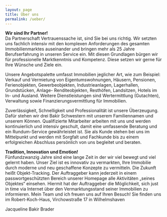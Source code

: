 ```yaml
---
layout: page
title: Über uns
permalink: /ueber/
---
```


**Wir sind Ihr Partner!**  
Da Partnerschaft Vertrauenssache ist, sind Sie bei uns richtig.
Wir setzten uns fachlich intensiv mit den komplexen Anforderungen des gesamten Immobilienmarktes auseinander und bringen mehr als 25 Jahre Berufserfahrung in unseren Service ein. Mit diesen Grundlagen bürgen wir für professionelle Marktkenntnis und Kompetenz. Diese setzen wir gerne für Ihre Wünsche und Ziele ein.

Unsere Angebotspalette umfasst Immobilien jeglicher Art, wie zum Beispiel:
Verkauf und Vermietung von Eigentumswohnungen, Häusern, Pensionen, Ferienobjekten, Gewerbeobjekten, Industrieanlagen, Lagerhallen, Grundstücken, Anlage- Renditeobjekten, Resthöfen, Landsitzen, Hotels im In- und Ausland.
Weitere Dienstleistungen sind Wertermittlung (Gutachten), Verwaltung sowie Finanzierungsvermittlung für Immobilien.

Zuverlässigkeit, Schnelligkeit und Professionalität ist unsere Überzeugung. Dafür stehen wir drei Bakir Schwestern mit unserem Familiennamen und unserem Können.
Qualifizierte Mitarbeiter arbeiten mit uns und werden kontinuierlich und intensiv geschult, damit eine umfassende Beratung und ein Rundum-Service gewährleistet ist. Sie als Kunde stehen bei uns im Mittelpunkt und werden mit Sorgfalt und Fachkunde bis zu einem erfolgreichen Abschluss persönlich von uns begleitet und beraten.

**Tradition, Innovation und Emotion!**  
Fünfundzwanzig Jahre sind eine lange Zeit in der wir viel bewegt und viel gelernt haben. Unser Ziel ist es innovativ zu vermarkten, Ihre Immobilie durch moderne und neu geschaffene Konzepte zu vermitteln. Die Zukunft heißt Objekt-Tracking.
Der Auftraggeber kann jederzeit in einem passwortgeschützten Bereich unserer Homepage alle Aktivitäten „seines Objektes“ einsehen. Hiermit hat der Auftraggeber die Möglichkeit, sich just in time via Internet über den Vermarktungsstand seiner Immobilien zu informieren.
Mein Team und ich freuen uns auf Ihren Besuch!
Sie finden uns im Robert-Koch-Haus, Virchowstraße 17 in Wilhelmshaven

Jacqueline Bakir Brader
